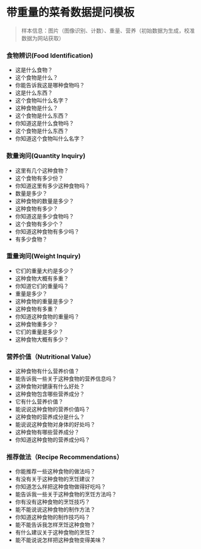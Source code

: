 # 带重量的菜肴数据提问模板

> 样本信息：图片（图像识别、计数）、重量、营养（初始数据为生成，校准数据为网站获取）

### 食物辨识(Food Identification)

- 这是什么食物？
- 这个食物是什么？
- 你能告诉我这是哪种食物吗？
- 这是什么东西？
- 这个食物叫什么名字？
- 这种食物是什么？
- 这个食物是什么东西？
- 你知道这是什么食物吗？
- 这个食物是什么东西？
- 你知道这个食物叫什么名字？

### 数量询问(Quantity Inquiry)

- 这里有几个这种食物？
- 这个食物有多少份？
- 你知道这里有多少这种食物吗？
- 数量是多少？
- 这种食物的数量是多少？
- 这种食物有多少？
- 你知道这是多少食物吗？
- 这个食物有多少个？
- 你知道这种食物有多少吗？
- 有多少食物？

### 重量询问(Weight Inquiry)

- 它们的重量大约是多少？
- 这种食物大概有多重？
- 你知道它们的重量吗？
- 重量是多少？
- 这种食物的重量是多少？
- 这种食物有多重？
- 你知道这种食物的重量吗？
- 这种食物重多少？
- 它们的重量是多少？
- 这种食物大概有多少？

### 营养价值（Nutritional Value）

- 这种食物有什么营养价值？
- 能告诉我一些关于这种食物的营养信息吗？
- 这种食物对健康有什么好处？
- 这种食物包含哪些营养成分？
- 它有什么营养价值？
- 能说说这种食物的营养价值吗？
- 这种食物的营养成分是什么？
- 能说说这种食物对身体的好处吗？
- 这种食物有哪些营养成分？
- 你知道这种食物的营养成分吗？

### 推荐做法（Recipe Recommendations）

- 你能推荐一些这种食物的做法吗？
- 有没有关于这种食物的烹饪建议？
- 你知道怎么样把这种食物做得好吃吗？
- 能告诉我一些关于这种食物的烹饪方法吗？
- 你有没有这种食物的烹饪技巧？
- 能不能说说这种食物的制作方法？
- 你知道这种食物的制作技巧吗？
- 能不能告诉我怎样烹饪这种食物？
- 有什么建议关于这种食物的烹饪？
- 能不能说说怎样把这种食物变得美味？